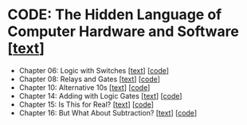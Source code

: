# CODE: The Hidden Language of Computer Hardware and Software [[text](https://codehiddenlanguage.com/)]

- Chapter 06: Logic with Switches [[text](https://codehiddenlanguage.com/Chapter06/)] [[code](chap06)]
- Chapter 08: Relays and Gates [[text](https://codehiddenlanguage.com/Chapter08/)] [[code](chap08)]
- Chapter 10: Alternative 10s [[text](https://codehiddenlanguage.com/Chapter10/)] [[code](chap10)]
- Chapter 14: Adding with Logic Gates [[text](https://codehiddenlanguage.com/Chapter14/)] [[code](chap14)]
- Chapter 15: Is This for Real? [[text](https://codehiddenlanguage.com/Chapter15/)] [[code](chap15)]
- Chapter 16: But What About Subtraction? [[text](https://codehiddenlanguage.com/Chapter16/)] [[code](chap16)]